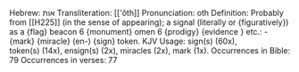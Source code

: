 Hebrew: אות
Transliteration: [['ôth]]
Pronunciation: oth
Definition: Probably from [[H225]] (in the sense of appearing); a signal (literally or {figuratively}) as a {flag} beacon 6
{monument} omen 6
{prodigy} {evidence } etc.: - {mark} {miracle} (en-) {sign} token.
KJV Usage: sign(s) (60x), token(s) (14x), ensign(s) (2x), miracles (2x), mark (1x).
Occurrences in Bible: 79
Occurrences in verses: 77
